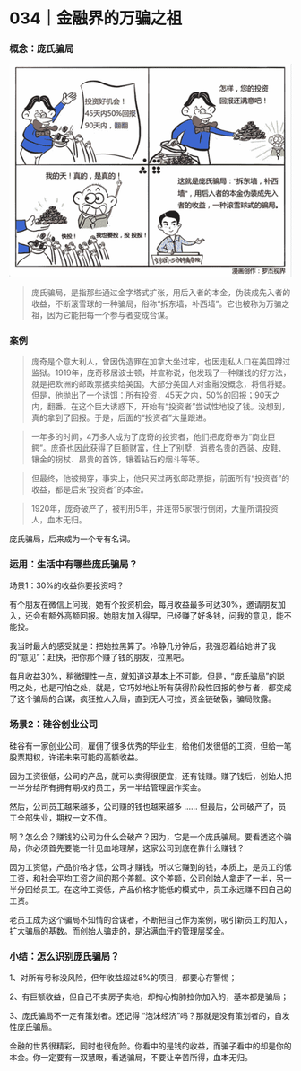 # 034｜金融界的万骗之祖

### 概念：庞氏骗局

![](img/973296bf2a9b3d1a4da3e1119bef084f.jpg)

> 庞氏骗局，是指那些通过金字塔式扩张，用后入者的本金，伪装成先入者的收益，不断滚雪球的一种骗局，俗称“拆东墙，补西墙”。它也被称为万骗之祖，因为它能把每一个参与者变成合谋。

### 案例

> 庞奇是个意大利人，曾因伪造罪在加拿大坐过牢，也因走私人口在美国蹲过监狱。1919年，庞奇移居波士顿，并宣称说，他发现了一种赚钱的好方法，就是把欧洲的邮政票据卖给美国。大部分美国人对金融没概念，将信将疑。但是，他抛出了一个诱饵：所有投资，45天之内，50%的回报；90天之内，翻番。在这个巨大诱惑下，开始有“投资者”尝试性地投了钱。没想到，真的拿到了回报。于是，后面的“投资者”大量跟进。

> 一年多的时间，4万多人成为了庞奇的投资者，他们把庞奇奉为“商业巨鳄”。庞奇也因此获得了巨额财富，住上了别墅，消费名贵的西装、皮鞋、镶金的拐杖、昂贵的首饰，镶着钻石的烟斗等等。

> 但最终，他被揭穿，事实上，他只买过两张邮政票据，前面所有“投资者”的收益，都是后来“投资者”的本金。

> 1920年，庞奇破产了，被判刑5年，并连带5家银行倒闭，大量所谓投资人，血本无归。

庞氏骗局，后来成为一个专有名词。

### 运用：生活中有哪些庞氏骗局？

场景1：30%的收益你要投资吗？

有个朋友在微信上问我，她有个投资机会，每月收益最多可达30%，邀请朋友加入，还会有额外高额回报。她朋友加入得早，已经赚了好多钱，问我的意见，能不能投。

我当时最大的感受就是：把她拉黑算了。冷静几分钟后，我强忍着给她讲了我的“意见”：赶快，把你那个赚了钱的朋友，拉黑吧。

每月收益30%，稍微理性一点，就知道这基本上不可能。但是，“庞氏骗局”的聪明之处，也是可怕之处，就是，它巧妙地让所有获得阶段性回报的参与者，都变成了这个骗局的合谋，疯狂拉人入局，直到无人可拉，资金链破裂，骗局败露。

### 场景2：硅谷创业公司

硅谷有一家创业公司，雇佣了很多优秀的毕业生，给他们发很低的工资，但给一笔股票期权，许诺未来可能的高额收益。

因为工资很低，公司的产品，就可以卖得很便宜，还有钱赚。赚了钱后，创始人把一半分给所有拥有期权的员工，另一半给管理层作奖金。

然后，公司员工越来越多，公司赚的钱也越来越多 …… 但最后，公司破产了，员工全部失业，期权一文不值。

啊？怎么会？赚钱的公司为什么会破产？因为，它是一个庞氏骗局。要看透这个骗局，你必须首先要能一针见血地理解，这家公司到底在靠什么赚钱？

因为工资低，产品价格才低，公司才赚钱，所以它赚到的钱，本质上，是员工的低工资，和社会平均工资之间的那个差额。这个差额，公司创始人拿走了一半，另一半分回给员工。在这种工资低，产品价格才能低的模式中，员工永远赚不回自己的工资。

老员工成为这个骗局不知情的合谋者，不断把自己作为案例，吸引新员工的加入，扩大骗局的基数。而创始人骗走的，是沾满血汗的管理层奖金。

### 小结：怎么识别庞氏骗局？

1、对所有号称没风险，但年收益超过8%的项目，都要心存警惕；

2、有巨额收益，但自己不卖房子卖地，却掏心掏肺拉你加入的，基本都是骗局；

3、庞氏骗局不一定有策划者。还记得 “泡沫经济”吗？那就是没有策划者的，自发性庞氏骗局。

金融的世界很精彩，同时也很危险。你看中的是钱的收益，而骗子看中的却是你的本金。你一定要有一双慧眼，看透骗局，不要让辛苦所得，血本无归。